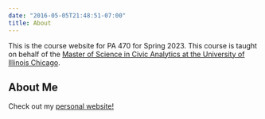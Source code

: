```yaml
---
date: "2016-05-05T21:48:51-07:00"
title: About
---
```


This is the course website for PA 470 for Spring 2023. This course is taught on behalf of the [Master of Science in Civic Analytics at the University of Illinois Chicago](https://cuppa.uic.edu/academics/pa/pa-programs/master-of-science-in-civic-analytics/).

## About Me

Check out my [personal website!](https://erhla.github.io/)
